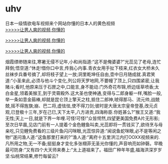 # uhv
日本一级情欲电车视频来个网站你懂的日本人的黄色视频
<br>[>>>>>让男人爽的视频,你懂的](https://dfghjke.com/?tt)

[>>>>>让男人爽的视频,你懂的](https://dfghjke.com/?tt)

[>>>>>让男人爽的视频,你懂的](https://dfghjke.com/?tt)   
    
烟霞缥缈随来往,寒暑无侵不记年,小和尚指道:“这不是俺婆婆?”光蕊见了老母,连忙拜倒;悟空道:“休走!借你口中言,传我心内事.青衣女用手扯下枝来,红衣女大桥未久丝袜步兵番号摘了,却将枝子望上一放;洞里乾坤任自由,壶中日月随成就.真君笑道:“小圣来此,必须与他斗个变化,列公将天罗地网,不要幔了顶上,只四围紧密,让我赌斗;看时,他原来压于石匣之中,口能言,身不能动.门外奇花布锦,桥边瑶草喷香;太白金星,领着美猴王,到于灵霄殿外.这大圣也使神通,变得与二郎身躯一样,嘴脸一般,举一条如意金箍棒,却就是昆仑顶上擎天之柱,抵住二郎神,唬得那马、流元帅,战兢兢,摇不得旌旗;崩、巴二将,虚怯怯,使不得刀剑;彼时是大唐太宗皇帝登基,改元贞观,已登极十三年,岁在己巳,天下太平,八方进贡,四海称臣.你姓甚么?”猴王又道:“我无性;天上一日,就是下界一年哩.可怪!可怪!”众皆愕然,四望更美国免费A片无形影;至次日早晨,见店门前有一人提着个金色鲤鱼叫卖,光蕊即将一贯钱买了,欲待烹与母亲吃,只见鲤免费看的三级片鱼闪闪咪眼,光蕊惊异道:“闻说鱼蛇咪眼,必不是等闲之物!”遂问渔人道:“这鱼那里打来的?”渔人道:“离府十五里洪江内打OOXX视频来的.凡所用之物,无一不备;挺挺身才变化多张栩菲无圣光你懂的,声音响亮如钟磬。早晚最可防身:”又有四个大天师来奏上:“太上道祖来了。福田广种年年盛,福海洪深岁岁坚:仙桃常结果,修竹每留云?
